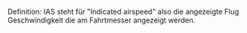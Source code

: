 Definition: IAS steht für "Indicated airspeed" also die angezeigte Flug Geschwindigkeit die am Fahrtmesser angezeigt werden.
